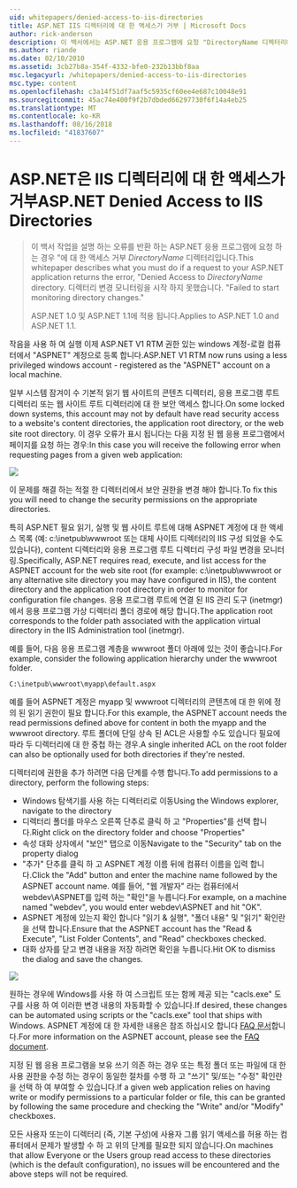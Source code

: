 ```yaml
---
uid: whitepapers/denied-access-to-iis-directories
title: ASP.NET IIS 디렉터리에 대 한 액세스가 거부 | Microsoft Docs
author: rick-anderson
description: 이 백서에서는 ASP.NET 응용 프로그램에 요청 "DirectoryName 디렉터리에 액세스 거부 오류를 반환 하는 경우 수행할 해야 작업을 설명 합니다. 합니다. S 하지 못했습니다.
ms.author: riande
ms.date: 02/10/2010
ms.assetid: 3cb27b8a-354f-4332-bfe0-232b13bbf8aa
msc.legacyurl: /whitepapers/denied-access-to-iis-directories
msc.type: content
ms.openlocfilehash: c3a14f51df7aaf5c5935cf60ee4e687c10048e91
ms.sourcegitcommit: 45ac74e400f9f2b7dbded66297730f6f14a4eb25
ms.translationtype: MT
ms.contentlocale: ko-KR
ms.lasthandoff: 08/16/2018
ms.locfileid: "41837607"
---
```

<a name="aspnet-denied-access-to-iis-directories"></a><span data-ttu-id="60c18-104">ASP.NET은 IIS 디렉터리에 대 한 액세스가 거부</span><span class="sxs-lookup"><span data-stu-id="60c18-104">ASP.NET Denied Access to IIS Directories</span></span>
====================
> <span data-ttu-id="60c18-105">이 백서 작업을 설명 하는 오류를 반환 하는 ASP.NET 응용 프로그램에 요청 하는 경우 "에 대 한 액세스 거부 *DirectoryName* 디렉터리입니다.</span><span class="sxs-lookup"><span data-stu-id="60c18-105">This whitepaper describes what you must do if a request to your ASP.NET application returns the error, "Denied Access to *DirectoryName* directory.</span></span> <span data-ttu-id="60c18-106">디렉터리 변경 모니터링을 시작 하지 못했습니다. "</span><span class="sxs-lookup"><span data-stu-id="60c18-106">Failed to start monitoring directory changes."</span></span>
> 
> <span data-ttu-id="60c18-107">ASP.NET 1.0 및 ASP.NET 1.1에 적용 됩니다.</span><span class="sxs-lookup"><span data-stu-id="60c18-107">Applies to ASP.NET 1.0 and ASP.NET 1.1.</span></span>


<span data-ttu-id="60c18-108">작음을 사용 하 여 실행 이제 ASP.NET V1 RTM 권한 있는 windows 계정-로컬 컴퓨터에서 "ASPNET" 계정으로 등록 합니다.</span><span class="sxs-lookup"><span data-stu-id="60c18-108">ASP.NET V1 RTM now runs using a less privileged windows account - registered as the "ASPNET" account on a local machine.</span></span>

<span data-ttu-id="60c18-109">일부 시스템 잠겨이 수 기본적 읽기 웹 사이트의 콘텐츠 디렉터리, 응용 프로그램 루트 디렉터리 또는 웹 사이트 루트 디렉터리에 대 한 보안 액세스 합니다.</span><span class="sxs-lookup"><span data-stu-id="60c18-109">On some locked down systems, this account may not by default have read security access to a website's content directories, the application root directory, or the web site root directory.</span></span> <span data-ttu-id="60c18-110">이 경우 오류가 표시 됩니다는 다음 지정 된 웹 응용 프로그램에서 페이지를 요청 하는 경우:</span><span class="sxs-lookup"><span data-stu-id="60c18-110">In this case you will receive the following error when requesting pages from a given web application:</span></span>

![](denied-access-to-iis-directories/_static/image1.jpg)

<span data-ttu-id="60c18-111">이 문제를 해결 하는 적절 한 디렉터리에서 보안 권한을 변경 해야 합니다.</span><span class="sxs-lookup"><span data-stu-id="60c18-111">To fix this you will need to change the security permissions on the appropriate directories.</span></span>

<span data-ttu-id="60c18-112">특히 ASP.NET 필요 읽기, 실행 및 웹 사이트 루트에 대해 ASPNET 계정에 대 한 액세스 목록 (예: c:\inetpub\wwwroot 또는 대체 사이트 디렉터리의 IIS 구성 되었을 수도 있습니다), content 디렉터리와 응용 프로그램 루트 디렉터리 구성 파일 변경을 모니터링.</span><span class="sxs-lookup"><span data-stu-id="60c18-112">Specifically, ASP.NET requires read, execute, and list access for the ASPNET account for the web site root (for example: c:\inetpub\wwwroot or any alternative site directory you may have configured in IIS), the content directory and the application root directory in order to monitor for configuration file changes.</span></span> <span data-ttu-id="60c18-113">응용 프로그램 루트에 연결 된 IIS 관리 도구 (inetmgr)에서 응용 프로그램 가상 디렉터리 폴더 경로에 해당 합니다.</span><span class="sxs-lookup"><span data-stu-id="60c18-113">The application root corresponds to the folder path associated with the application virtual directory in the IIS Administration tool (inetmgr).</span></span>

<span data-ttu-id="60c18-114">예를 들어, 다음 응용 프로그램 계층을 wwwroot 폴더 아래에 있는 것이 좋습니다.</span><span class="sxs-lookup"><span data-stu-id="60c18-114">For example, consider the following application hierarchy under the wwwroot folder.</span></span>

`C:\inetpub\wwwroot\myapp\default.aspx`

<span data-ttu-id="60c18-115">예를 들어 ASPNET 계정은 myapp 및 wwwroot 디렉터리의 콘텐츠에 대 한 위에 정의 된 읽기 권한이 필요 합니다.</span><span class="sxs-lookup"><span data-stu-id="60c18-115">For this example, the ASPNET account needs the read permissions defined above for content in both the myapp and the wwwroot directory.</span></span> <span data-ttu-id="60c18-116">루트 폴더에 단일 상속 된 ACL은 사용할 수도 있습니다 필요에 따라 두 디렉터리에 대 한 중첩 하는 경우.</span><span class="sxs-lookup"><span data-stu-id="60c18-116">A single inherited ACL on the root folder can also be optionally used for both directories if they're nested.</span></span>

<span data-ttu-id="60c18-117">디렉터리에 권한을 추가 하려면 다음 단계를 수행 합니다.</span><span class="sxs-lookup"><span data-stu-id="60c18-117">To add permissions to a directory, perform the following steps:</span></span>

- <span data-ttu-id="60c18-118">Windows 탐색기를 사용 하는 디렉터리로 이동</span><span class="sxs-lookup"><span data-stu-id="60c18-118">Using the Windows explorer, navigate to the directory</span></span>
- <span data-ttu-id="60c18-119">디렉터리 폴더를 마우스 오른쪽 단추로 클릭 하 고 "Properties"를 선택 합니다.</span><span class="sxs-lookup"><span data-stu-id="60c18-119">Right click on the directory folder and choose "Properties"</span></span>
- <span data-ttu-id="60c18-120">속성 대화 상자에서 "보안" 탭으로 이동</span><span class="sxs-lookup"><span data-stu-id="60c18-120">Navigate to the "Security" tab on the property dialog</span></span>
- <span data-ttu-id="60c18-121">"추가" 단추를 클릭 하 고 ASPNET 계정 이름 뒤에 컴퓨터 이름을 입력 합니다.</span><span class="sxs-lookup"><span data-stu-id="60c18-121">Click the "Add" button and enter the machine name followed by the ASPNET account name.</span></span> <span data-ttu-id="60c18-122">예를 들어, "웹 개발자" 라는 컴퓨터에서 webdev\ASPNET를 입력 하는 "확인"을 누릅니다.</span><span class="sxs-lookup"><span data-stu-id="60c18-122">For example, on a machine named "webdev", you would enter webdev\ASPNET and hit "OK".</span></span>
- <span data-ttu-id="60c18-123">ASPNET 계정에 있는지 확인 합니다 "읽기 &amp; 실행", "폴더 내용" 및 "읽기" 확인란을 선택 합니다.</span><span class="sxs-lookup"><span data-stu-id="60c18-123">Ensure that the ASPNET account has the "Read &amp; Execute", "List Folder Contents", and "Read" checkboxes checked.</span></span>
- <span data-ttu-id="60c18-124">대화 상자를 닫고 변경 내용을 저장 하려면 확인을 누릅니다.</span><span class="sxs-lookup"><span data-stu-id="60c18-124">Hit OK to dismiss the dialog and save the changes.</span></span>

![](denied-access-to-iis-directories/_static/image2.jpg)

<span data-ttu-id="60c18-125">원하는 경우에 Windows를 사용 하 여 스크립트 또는 함께 제공 되는 "cacls.exe" 도구를 사용 하 여 이러한 변경 내용의 자동화할 수 있습니다.</span><span class="sxs-lookup"><span data-stu-id="60c18-125">If desired, these changes can be automated using scripts or the "cacls.exe" tool that ships with Windows.</span></span> <span data-ttu-id="60c18-126">ASPNET 계정에 대 한 자세한 내용은 참조 하십시오 합니다 [FAQ 문서](https://go.microsoft.com/fwlink/?LinkId=5828)합니다.</span><span class="sxs-lookup"><span data-stu-id="60c18-126">For more information on the ASPNET account, please see the [FAQ document](https://go.microsoft.com/fwlink/?LinkId=5828).</span></span>

<span data-ttu-id="60c18-127">지정 된 웹 응용 프로그램을 보유 쓰기 의존 하는 경우 또는 특정 폴더 또는 파일에 대 한 사용 권한을 수정 하는 경우이 동일한 절차를 수행 하 고 "쓰기" 및/또는 "수정" 확인란을 선택 하 여 부여할 수 있습니다.</span><span class="sxs-lookup"><span data-stu-id="60c18-127">If a given web application relies on having write or modify permissions to a particular folder or file, this can be granted by following the same procedure and checking the "Write" and/or "Modify" checkboxes.</span></span>

<span data-ttu-id="60c18-128">모든 사용자 또는이 디렉터리 (즉, 기본 구성)에 사용자 그룹 읽기 액세스를 허용 하는 컴퓨터에서 문제가 발생할 수 하 고 위의 단계를 필요한 되지 않습니다.</span><span class="sxs-lookup"><span data-stu-id="60c18-128">On machines that allow Everyone or the Users group read access to these directories (which is the default configuration), no issues will be encountered and the above steps will not be required.</span></span>
